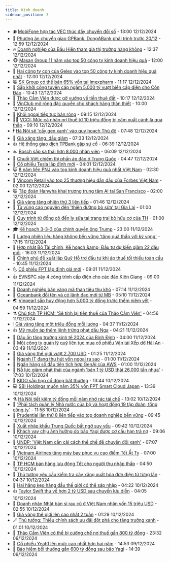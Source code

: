```yaml
---
title: Kinh doanh
sidebar_position: 3
---
```


<!-- vnexpress-kinh-doanh:START -->
- ⛽️ [MobiFone hợp tác VEC thúc đẩy chuyển đổi số](https://vnexpress.net/mobifone-hop-tac-vec-thuc-day-chuyen-doi-so-4827041.html) - 13:00 12/12/2024
- 🐲 [Phương án chuyển giao GPBank, DongABank phải trình trước 20/12](https://vnexpress.net/chinh-phu-yeu-cau-som-co-phuong-an-xu-ly-voi-scb-4827126.html) - 12:59 12/12/2024
- 🔥 [Doanh nghiệp của Bầu Hiển tham gia thị trường hàng không](https://vnexpress.net/doanh-nghiep-cua-bau-hien-tham-gia-thi-truong-hang-khong-4827146.html) - 12:37 12/12/2024
- 🐵 [Masan Group 11 năm vào top 50 công ty kinh doanh hiệu quả](https://vnexpress.net/masan-group-11-nam-vao-top-50-cong-ty-kinh-doanh-hieu-qua-4827120.html) - 12:00 12/12/2024
- 🦅 [Hai công ty con của Gelex vào top 50 công ty kinh doanh hiệu quả nhất](https://vnexpress.net/hai-cong-ty-con-cua-gelex-vao-top-50-cong-ty-kinh-doanh-hieu-qua-nhat-4826990.html) - 12:00 12/12/2024
- 😺 [SK Group có thể bán 65% vốn tại Imexpharm](https://vnexpress.net/sk-group-co-the-ban-65-von-tai-imexpharm-4827122.html) - 11:17 12/12/2024
- 🤩 [Sắp khởi công tuyến cáp ngầm 5.000 tỷ vượt biển cấp điện cho Côn Đảo](https://vnexpress.net/sap-khoi-cong-tuyen-cap-ngam-5-000-ty-vuot-bien-cap-dien-cho-con-dao-4827090.html) - 10:43 12/12/2024
- 🌮 [Thảo Cầm Viên được gỡ vướng về tiền thuê đất](https://vnexpress.net/thao-cam-vien-duoc-go-vuong-ve-tien-thue-dat-4827082.html) - 10:17 12/12/2024
- 🧰 [VinClub mở rộng đặc quyền cho khách hàng thân thiết](https://vnexpress.net/vinclub-mo-rong-dac-quyen-cho-khach-hang-than-thiet-4827024.html) - 10:00 12/12/2024
- 🤔 [Khối ngoại tiếp tục bán ròng](https://vnexpress.net/chung-khoan-hom-nay-12-12-khoi-ngoai-tiep-tuc-ban-rong-4827044.html) - 09:15 12/12/2024
- 🧑‍💻 [VCCI: Mức cá nhân nợ thuế từ 10 triệu đồng bị cấm xuất cảnh là quá thấp](https://vnexpress.net/vcci-muc-ca-nhan-no-thue-tu-10-trieu-dong-bi-cam-xuat-canh-la-qua-thap-4827021.html) - 09:10 12/12/2024
- 🕴 [Hà Nội sẽ &#39;cấy gen xanh&#39; vào quy hoạch Thủ đô](https://vnexpress.net/ha-noi-se-cay-gen-xanh-vao-quy-hoach-thu-do-4826944.html) - 07:48 12/12/2024
- 🦩 [Giá xăng tăng, dầu giảm](https://vnexpress.net/gia-xang-moi-nhat-hom-nay-12-12-4826961.html) - 07:33 12/12/2024
- 👍 [Hệ thống giao dịch TPBank gặp sự cố](https://vnexpress.net/nghen-loat-giao-dich-qua-tpbank-4826940.html) - 06:39 12/12/2024
- 🏊 [Bosch sắp sa thải hơn 8.000 nhân viên](https://vnexpress.net/bosch-sap-sa-thai-hon-8-000-nhan-vien-4826903.html) - 06:09 12/12/2024
- 🤡 [Chuối Việt chiếm thị phần áp đảo ở Trung Quốc](https://vnexpress.net/chuoi-viet-chiem-thi-phan-ap-dao-o-trung-quoc-4826624.html) - 04:47 12/12/2024
- 👀 [Cổ phiếu Tesla lập đỉnh mới](https://vnexpress.net/co-phieu-tesla-lap-dinh-moi-4826863.html) - 04:01 12/12/2024
- 😺 [8 năm liền PNJ vào top kinh doanh hiệu quả nhất Việt Nam](https://vnexpress.net/8-nam-lien-pnj-vao-top-kinh-doanh-hieu-qua-nhat-viet-nam-4826806.html) - 02:30 12/12/2024
- 🦣 [Vincom Retail vào top 25 thương hiệu dẫn đầu của Forbes Việt Nam](https://vnexpress.net/vincom-retail-vao-top-25-thuong-hieu-dan-dau-cua-forbes-viet-nam-4826563.html) - 02:00 12/12/2024
- 😺 [Tập đoàn Hanwha khai trương trung tâm AI tại San Francisco](https://vnexpress.net/tap-doan-hanwha-khai-truong-trung-tam-ai-tai-san-francisco-4826482.html) - 02:00 12/12/2024
- 💼 [Giá vàng tăng phiên thứ 3 liên tiếp](https://vnexpress.net/gia-vang-tang-phien-thu-3-lien-tiep-4826788.html) - 01:46 12/12/2024
- 🤗 [Từ vùng cao nguyên đến &#39;thiên đường bò sữa&#39; tại Gia Lai](https://vnexpress.net/tu-vung-cao-nguyen-den-thien-duong-bo-sua-tai-gia-lai-4826637.html) - 01:00 12/12/2024
- 👀 [Quy trình từ đồng cỏ đến ly sữa tại trang trại bò hữu cơ của TH](https://vnexpress.net/quy-trinh-tu-dong-co-den-ly-sua-tai-trang-trai-bo-huu-co-cua-th-4825734.html) - 01:00 12/12/2024
- 🎓 [Kế hoạch 3-3-3 của chính quyền ông Trump](https://vnexpress.net/ke-hoach-3-3-3-cua-chinh-quyen-ong-trump-4826058.html) - 23:00 11/12/2024
- 🗽 [Lượng nhiên liệu hàng không bền vững &#39;tăng quá thấp với kỳ vọng&#39;](https://vnexpress.net/luong-nhien-lieu-hang-khong-ben-vung-tang-qua-thap-voi-ky-vong-4826573.html) - 17:15 11/12/2024
- 🚀 [Hợp nhất Bộ Tài chính, Kế hoạch &amp;amp; Đầu tư dự kiến giảm 22 đầu mối](https://vnexpress.net/hop-nhat-hai-bo-tai-chinh-ke-hoach-va-dau-tu-4826723.html) - 16:03 11/12/2024
- 🤗 [Chính phủ đề xuất lập Quỹ Hỗ trợ đầu tư khi áp thuế tối thiểu toàn cầu](https://vnexpress.net/chinh-phu-de-xuat-lap-quy-ho-tro-dau-tu-khi-ap-thue-toi-thieu-toan-cau-4826651.html) - 10:45 11/12/2024
- 🌜 [Cổ phiếu FPT lập đỉnh giá mới](https://vnexpress.net/chung-khoan-hom-nay-11-12-co-phieu-fpt-lap-dinh-gia-moi-4826610.html) - 09:01 11/12/2024
- 👍 [EVNSPC xây 4 công trình cấp điện cho các đảo Kiên Giang](https://vnexpress.net/evnspc-xay-4-cong-trinh-cap-dien-cho-cac-dao-kien-giang-4826612.html) - 09:00 11/12/2024
- 🤖 [Doanh nghiệp bán vàng mã than tiêu thụ khó](https://vnexpress.net/doanh-nghiep-ban-vang-ma-than-tieu-thu-kho-4826435.html) - 07:14 11/12/2024
- 🫣 [Oceanbank đổi tên và có lãnh đạo mới từ MB](https://vnexpress.net/oceanbank-doi-ten-va-co-lanh-dao-moi-tu-mb-4826481.html) - 05:10 11/12/2024
- 🌏 [Vinpearl sắp huy động hơn 5.000 tỷ đồng trước thềm niêm yết](https://vnexpress.net/vinpearl-sap-huy-dong-hon-5-000-ty-dong-truoc-them-niem-yet-4826470.html) - 04:59 11/12/2024
- ⚗️ [Chủ tịch TP HCM: &#39;Sẽ tính lại tiền thuế của Thảo Cầm Viên&#39;](https://vnexpress.net/chu-tich-tp-hcm-se-tinh-lai-tien-thue-cua-thao-cam-vien-4826474.html) - 04:56 11/12/2024
- 🕯 [Giá vàng tăng một triệu đồng mỗi lượng](https://vnexpress.net/gia-vang-tang-trieu-dong-mot-luong-4826445.html) - 04:37 11/12/2024
- 👍 [Mỹ muốn áp thêm lệnh trừng phạt dầu Nga](https://vnexpress.net/my-muon-ap-them-lenh-trung-phat-dau-nga-4826322.html) - 04:21 11/12/2024
- 🤠 [Dấu ấn tăng trưởng kinh tế 2024 của Bình Định](https://vnexpress.net/dau-an-tang-truong-kinh-te-2024-cua-binh-dinh-4823770.html) - 04:00 11/12/2024
- 🌊 [Một công ty quản lý quỹ liên tục mua cổ phiếu Vận tải Xếp dỡ Hải An](https://vnexpress.net/mot-cong-ty-quan-ly-quy-lien-tuc-mua-co-phieu-van-tai-xep-do-hai-an-4826387.html) - 03:49 11/12/2024
- 🌈 [Giá vàng thế giới vượt 2.700 USD](https://vnexpress.net/gia-vang-the-gioi-vuot-2-700-usd-4826323.html) - 01:25 11/12/2024
- 🥳 [Ngành IT đang thu hút vốn ngoại ra sao](https://vnexpress.net/nganh-it-dang-thu-hut-von-ngoai-ra-sao-4824811.html) - 01:00 11/12/2024
- 🐻 [Ngân hàng số đầu tiên tích hợp GenAi của AWS](https://vnexpress.net/ngan-hang-so-dau-tien-tich-hop-genai-cua-aws-4826287.html) - 01:00 11/12/2024
- 💫 [Nỗ lực giảm phát thải của ngành &#39;bán 1 tỷ USD thải 26.000 tấn nhựa&#39;](https://vnexpress.net/no-luc-giam-phat-thai-cua-nganh-ban-1-ty-usd-thai-26-000-tan-nhua-4822645.html) - 17:03 10/12/2024
- 🤩 [KIDO sắp họp cổ đông bất thường](https://vnexpress.net/kido-sap-hop-co-dong-bat-thuong-4826124.html) - 13:44 10/12/2024
- 💻 [SBI Holdings muốn nắm 35% vốn FPT Smart Cloud Japan](https://vnexpress.net/sbi-holdings-muon-nam-35-von-fpt-smart-cloud-japan-4826245.html) - 13:39 10/12/2024
- ⚗️ [Hà Nội tiết kiệm tỷ đồng mỗi năm nhờ rác tái chế](https://vnexpress.net/ha-noi-tiet-kiem-ty-dong-moi-nam-nho-rac-tai-che-4826238.html) - 13:02 10/12/2024
- 🌈 [&#39;Phải tách quản lý Nhà nước của bộ và hoạt động 19 tập đoàn, tổng công ty&#39;](https://vnexpress.net/pho-thu-tuong-phai-tach-quan-ly-nha-nuoc-cua-bo-va-hoat-dong-19-tap-doan-tong-cong-ty-4826222.html) - 11:58 10/12/2024
- 🌝 [Prudential lần thứ 8 liên tiếp vào top doanh nghiệp bền vững](https://vnexpress.net/prudential-lan-thu-8-lien-tiep-vao-top-doanh-nghiep-ben-vung-4826172.html) - 09:45 10/12/2024
- 🥸 [Xuất nhập khẩu Trung Quốc bất ngờ suy yếu](https://vnexpress.net/xuat-nhap-khau-trung-quoc-bat-ngo-suy-yeu-4826121.html) - 09:42 10/12/2024
- 🦆 [Khách vay chịu ảnh hưởng do bão Yagi được cơ cấu hạn trả nợ](https://vnexpress.net/khach-vay-chiu-anh-huong-do-bao-yagi-duoc-co-cau-han-tra-no-4826108.html) - 09:06 10/12/2024
- 🌋 [UNDP: &#39;Việt Nam cần cải cách thể chế để chuyển đổi xanh&#39;](https://vnexpress.net/undp-viet-nam-can-cai-cach-the-che-de-chuyen-doi-xanh-4826055.html) - 07:07 10/12/2024
- 🦍 [Vietnam Airlines tăng máy bay phục vụ cao điểm Tết Ất Tỵ](https://vnexpress.net/vietnam-airlines-tang-may-bay-phuc-vu-cao-diem-tet-at-ty-4826007.html) - 07:00 10/12/2024
- 🤔 [TP HCM bán hàng lưu động Tết cho người thu nhập thấp](https://vnexpress.net/tp-hcm-ban-hang-luu-dong-tet-cho-nguoi-thu-nhap-thap-4825958.html) - 04:50 10/12/2024
- 🧰 [Thủ tướng yêu cầu kiểm tra cây xăng xuất hóa đơn điện tử từng lần](https://vnexpress.net/thu-tuong-yeu-cau-kiem-tra-cay-xang-xuat-hoa-don-dien-tu-tung-lan-4825021.html) - 04:37 10/12/2024
- 🌝 [Hai hãng kẹo hàng đầu thế giới có thể sáp nhập](https://vnexpress.net/hai-hang-keo-hang-dau-the-gioi-co-the-sap-nhap-4825998.html) - 04:22 10/12/2024
- 👍 [Taylor Swift thu về hơn 2 tỷ USD sau chuyến lưu diễn](https://vnexpress.net/taylor-swift-thu-ve-hon-2-ty-usd-sau-chuyen-luu-dien-4825966.html) - 04:05 10/12/2024
- 🗽 [Doanh nhân Nhật bán sỉ rau củ ở Việt Nam nhận vốn 15 triệu USD](https://vnexpress.net/doanh-nhan-nhat-ban-si-rau-cu-o-viet-nam-nhan-von-15-trieu-usd-4825768.html) - 02:55 10/12/2024
- 🐎 [Giá vàng thế giới lên cao nhất 2 tuần](https://vnexpress.net/gia-vang-the-gioi-len-cao-nhat-2-tuan-4825860.html) - 01:29 10/12/2024
- 🪄 [Thủ tướng: Thiếu chính sách ưu đãi đột phá cho tăng trưởng xanh](https://vnexpress.net/thu-tuong-thieu-chinh-sach-uu-dai-dot-pha-cho-tang-truong-xanh-4825855.html) - 01:01 10/12/2024
- 🎊 [Thảo Cầm Viên có thể bị cưỡng chế nợ thuế gần 800 tỷ đồng](https://vnexpress.net/thao-cam-vien-co-the-bi-cuong-che-no-thue-gan-800-ty-dong-4825723.html) - 23:32 09/12/2024
- 🗽 [Cổ phiếu Yeah1 lên mức cao nhất hơn hai năm](https://vnexpress.net/co-phieu-yeah1-len-muc-cao-nhat-hon-hai-nam-4825794.html) - 14:53 09/12/2024
- 🦩 [Bảo hiểm bồi thường gần 600 tỷ đồng sau bão Yagi](https://vnexpress.net/bao-hiem-boi-thuong-gan-600-ty-dong-sau-bao-yagi-4825739.html) - 14:39 09/12/2024<!-- vnexpress-kinh-doanh:END -->
